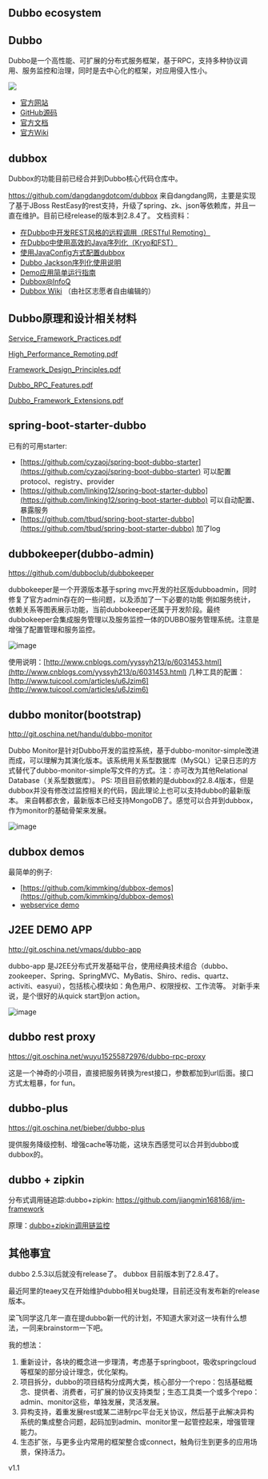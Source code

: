 ## Dubbo ecosystem

## Dubbo
Dubbo是一个高性能、可扩展的分布式服务框架，基于RPC，支持多种协议调用、服务监控和治理，同时是去中心化的框架，对应用侵入性小。 

![](http://static.oschina.net/uploads/img/201110/30093737_2LhG.jpg)
- [官方网站](http://dubbo.apache.org)
- [GitHub源码](https://github.com/apache/incubator-dubbo)
- [官方文档](http://dubbo.apache.org)
- [官方Wiki](https://github.com/apache/incubator-dubbo/wiki)

## dubbox

Dubbox的功能目前已经合并到Dubbo核心代码仓库中。

https://github.com/dangdangdotcom/dubbox
来自dangdang网，主要是实现了基于JBoss RestEasy的rest支持，升级了spring、zk、json等依赖库，并且一直在维护。目前已经release的版本到2.8.4了。
文档资料：
- [在Dubbo中开发REST风格的远程调用（RESTful Remoting）](https://dangdangdotcom.github.io/dubbox/rest.html)
- [在Dubbo中使用高效的Java序列化（Kryo和FST）](https://dangdangdotcom.github.io/dubbox/serialization.html)
- [使用JavaConfig方式配置dubbox](https://dangdangdotcom.github.io/dubbox/java-config.html)
- [Dubbo Jackson序列化使用说明](https://dangdangdotcom.github.io/dubbox/jackson.html)
- [Demo应用简单运行指南](https://dangdangdotcom.github.io/dubbox/demo.html)
- [Dubbox@InfoQ](http://www.infoq.com/cn/news/2014/10/dubbox-open-source) 
- [Dubbox Wiki](https://github.com/dangdangdotcom/dubbox/wiki) （由社区志愿者自由编辑的）

## Dubbo原理和设计相关材料

[Service_Framework_Practices.pdf](https://github.com/dubbo/awesome-dubbo/raw/master/slides/Service_Framework_Practices.pdf)

[High_Performance_Remoting.pdf](https://github.com/dubbo/awesome-dubbo/raw/master/slides/High_Performance_Remoting.pdf)

[Framework_Design_Principles.pdf](https://github.com/dubbo/awesome-dubbo/raw/master/slides/Framework_Design_Principles.pdf)

[Dubbo_RPC_Features.pdf](https://github.com/dubbo/awesome-dubbo/raw/master/slides/Dubbo_RPC_Features.pdf)

[Dubbo_Framework_Extensions.pdf](https://github.com/dubbo/awesome-dubbo/raw/master/slides/Dubbo_Framework_Extensions.pdf)



## spring-boot-starter-dubbo


已有的可用starter:
 - [https://github.com/cyzaoj/spring-boot-dubbo-starter](https://github.com/cyzaoj/spring-boot-dubbo-starter) 可以配置protocol、registry、provider
 - [https://github.com/linking12/spring-boot-starter-dubbo](https://github.com/linking12/spring-boot-starter-dubbo) 可以自动配置、暴露服务
 - [https://github.com/tbud/spring-boot-starter-dubbo](https://github.com/tbud/spring-boot-starter-dubbo) 加了log

## dubbokeeper(dubbo-admin)
https://github.com/dubboclub/dubbokeeper

dubbokeeper是一个开源版本基于spring mvc开发的社区版dubboadmin，同时修复了官方admin存在的一些问题，以及添加了一下必要的功能 例如服务统计，依赖关系等图表展示功能，当前dubbokeeper还属于开发阶段。最终dubbokeeper会集成服务管理以及服务监控一体的DUBBO服务管理系统。注意是增强了配置管理和服务监控。

![image](http://img0.tuicool.com/rIFVZz6.jpg!web)

使用说明：[http://www.cnblogs.com/yyssyh213/p/6031453.html](http://www.cnblogs.com/yyssyh213/p/6031453.html)
几种工具的配置：[http://www.tuicool.com/articles/u6Jzim6](http://www.tuicool.com/articles/u6Jzim6)

## dubbo monitor(bootstrap)
http://git.oschina.net/handu/dubbo-monitor

Dubbo Monitor是针对Dubbo开发的监控系统，基于dubbo-monitor-simple改进而成，可以理解为其演化版本。该系统用关系型数据库（MySQL）记录日志的方式替代了dubbo-monitor-simple写文件的方式。注：亦可改为其他Relational Database（关系型数据库）。
PS: 项目目前依赖的是dubbox的2.8.4版本，但是dubbox并没有修改过监控相关的代码，因此理论上也可以支持dubbo的最新版本。
来自韩都衣舍，最新版本已经支持MongoDB了。感觉可以合并到dubbox，作为monitor的基础骨架来发展。

![image](https://raw.githubusercontent.com/wiki/handuyishe/dubbo-monitor/images/screenshot.png)

## dubbox demos

最简单的例子:
- [https://github.com/kimmking/dubbox-demos](https://github.com/kimmking/dubbox-demos)
- [webservice demo](https://github.com/dubbo/dubbo-ws-demo)

## J2EE DEMO APP
http://git.oschina.net/vmaps/dubbo-app

dubbo-app 是J2EE分布式开发基础平台，使用经典技术组合（dubbo、zookeeper、Spring、SpringMVC、MyBatis、Shiro、redis、quartz、activiti、easyui），包括核心模块如：角色用户、权限授权、工作流等。
对新手来说，是个很好的从quick start到on action。

![image](http://img.blog.csdn.net/20170510223912807?watermark/2/text/aHR0cDovL2Jsb2cuY3Nkbi5uZXQvS2ltbUtpbmc=/font/5a6L5L2T/fontsize/400/fill/I0JBQkFCMA==/dissolve/70/gravity/SouthEast)

## dubbo rest proxy

https://git.oschina.net/wuyu15255872976/dubbo-rpc-proxy

这是一个神奇的小项目，直接把服务转换为rest接口，参数都加到url后面。接口方式太粗暴，for fun。

## dubbo-plus

https://git.oschina.net/bieber/dubbo-plus

提供服务降级控制、增强cache等功能，这块东西感觉可以合并到dubbo或dubbox的。

## dubbo + zipkin

分布式调用链追踪:dubbo+zipkin:
https://github.com/jiangmin168168/jim-framework

原理：[dubbo+zipkin调用链监控](http://www.cnblogs.com/ASPNET2008/p/6709900.html)

## 其他事宜

dubbo 2.5.3以后就没有release了。
dubbox 目前版本到了2.8.4了。

最近阿里的teaey又在开始维护dubbo相关bug处理，目前还没有发布新的release版本。

梁飞同学这几年一直在提dubbo新一代的计划，不知道大家对这一块有什么想法，一同来brainstorm一下吧。

我的想法：
1. 重新设计，各块的概念进一步理清，考虑基于springboot，吸收springcloud等框架的部分设计理念，优化架构。
2. 项目拆分，dubbo的项目结构分成两大类，核心部分一个repo：包括基础概念、提供者、消费者，可扩展的协议支持类型；生态工具类一个或多个repo：admin、monitor这些，单独发展，灵活发展。
3. 异构支持，着重发展rest或某二进制rpc平台无关协议，然后基于此解决异构系统的集成整合问题，起码加到admin、monitor里一起管控起来，增强管理能力。
4. 生态扩张，与更多业内常用的框架整合或connect，触角衍生到更多的应用场景，保持活力。


v1.1
